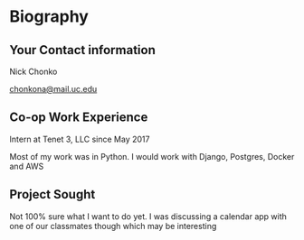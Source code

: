 #  Biography
## Your Contact information
Nick Chonko

chonkona@mail.uc.edu
## Co-op Work Experience
Intern at Tenet 3, LLC since May 2017

Most of my work was in Python.  I would work with Django, Postgres, Docker and AWS

## Project Sought

Not 100% sure what I want to do yet.  I was discussing a calendar app with one of our classmates though which may be interesting